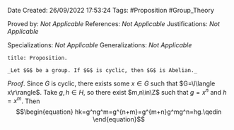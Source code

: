 <div class="topSpace"></div>

Date Created: 26/09/2022 17:53:24
Tags: #Proposition #Group_Theory

Proved by: _Not Applicable_
References: _Not Applicable_
Justifications: _Not Applicable_

Specializations: _Not Applicable_
Generalizations: _Not Applicable_

``` ad-Proposition
title: Proposition.

_Let $G$ be a group. If $G$ is cyclic, then $G$ is Abelian._

```

_Proof_. Since $G$ is cyclic, there exists some $x\in G$ such that $G=\l\langle x\r\rangle$. Take $g,h\in H$, so there exist $m,n\in\Z$ such that $g=x^n$ and $h=x^m$. Then
$$\begin{equation}
    hk=g^ng^m=g^{n+m}=g^{m+n}g^mg^n=hg.\qedin
\end{equation}$$
